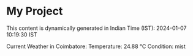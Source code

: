 # My Project

This content is dynamically generated in Indian Time (IST): 2024-01-07 10:19:30 IST


Current Weather in Coimbatore:
Temperature: 24.88 °C
Condition: mist
